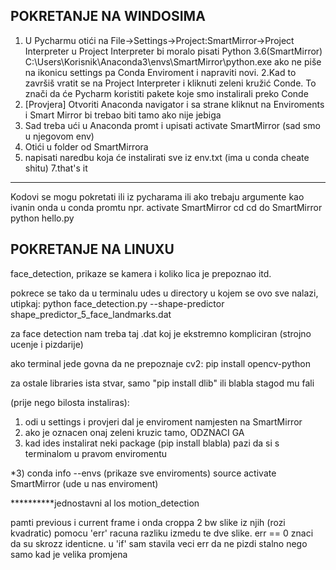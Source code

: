 POKRETANJE NA WINDOSIMA
-----------------------
1. U Pycharmu otići na File->Settings->Project:SmartMirror->Project Interpreter
u Project Interpreter bi moralo pisati Python 3.6(SmartMirror) C:\Users\Korisnik\Anaconda3\envs\SmartMirror\python.exe
ako ne piše na ikonicu settings pa Conda Enviroment i napraviti novi.
2.Kad to završiš vratit se na Project Interpreter i kliknuti zeleni kružić Conde. To znači da će Pycharm koristiti pakete koje smo instalirali preko Conde
3. [Provjera] Otvoriti Anaconda navigator i sa strane kliknut na Enviroments i Smart Mirror bi trebao biti tamo ako nije jebiga
4. Sad treba ući u Anaconda promt i upisati activate SmartMirror (sad smo u njegovom env)
5. Otići u folder od SmartMirrora
6. napisati naredbu koja će instalirati sve iz env.txt (ima u conda cheate shitu)
7.that's it
-------------------------------
Kodovi se mogu pokretati ili iz pycharama ili ako trebaju argumente kao ivanin onda u conda promtu
npr.
activate SmartMirror
cd cd do SmartMirror
python hello.py



POKRETANJE NA LINUXU
-----------------------
face_detection, prikaze se kamera i koliko lica je prepoznao itd.

pokrece se tako da u terminalu udes u directory u kojem se ovo sve nalazi,
utipkaj:
python face_detection.py --shape-predictor shape_predictor_5_face_landmarks.dat

za face detection nam treba taj .dat koj je ekstremno kompliciran (strojno ucenje i pizdarije)

ako terminal jede govna da ne prepoznaje cv2:
pip install opencv-python

za ostale libraries ista stvar, samo "pip install dlib" ili blabla stagod mu fali

(prije nego bilosta instaliras):
1) odi u settings i provjeri dal je enviroment namjesten na SmartMirror
2) ako je oznacen onaj zeleni kruzic tamo, ODZNACI GA
3) kad ides instalirat neki package (pip install blabla) pazi da si s terminalom u pravom enviromentu

*3) conda info --envs (prikaze sve enviroments)
    source activate SmartMirror (ude u nas enviroment)

**********jednostavni al los motion_detection

pamti previous i current frame i onda croppa 2 bw slike iz njih (rozi kvadratic)
pomocu 'err' racuna razliku izmedu te dve slike.
err == 0 znaci da su skrozz identicne. u 'if' sam stavila veci err da ne pizdi stalno nego samo kad je
velika promjena
